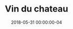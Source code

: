 ---
title: Vin du chateau
image: "/uploads/2018/05/vin-du-chateau.jpg"
date: 2018-05-31 00:00:00-04
categorie: paysages
---